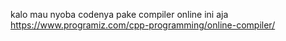 kalo mau nyoba codenya pake compiler online ini aja https://www.programiz.com/cpp-programming/online-compiler/
